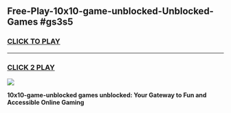 
## Free-Play-10x10-game-unblocked-Unblocked-Games #gs3s5
<h3>
<a href="https://news.freeplayer.one?title=10x10-game-unblocked&ref=8M">CLICK TO PLAY</a></h3>
<hr>

<h3>
<a href="https://news.freeplayer.one?title=10x10-game-unblocked&ref=8M">CLICK 2 PLAY</a>
  
</h3>

<a href="https://news.freeplayer.one?title=10x10-game-unblocked&ref=8M"><img src="https://clearcache.store/games.png"></a>


**10x10-game-unblocked games unblocked: Your Gateway to Fun and Accessible Online Gaming**
